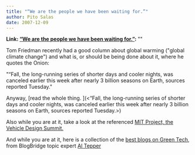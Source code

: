 ```yaml
---
title: "“We are the people we have been waiting for.”"
author: Pito Salas
date: 2007-12-09
---
```


**Link: [“We are the people we have been waiting for.”](None):** ""



Tom Friedman recently had a good column about global warming ("global climate
change") and what is, or should be being done about it, where he quotes the
Onion:

"“Fall, the long-running series of shorter days and cooler nights, was
canceled earlier this week after nearly 3 billion seasons on Earth, sources
reported Tuesday."

Anyway, [read the whole thing. ](<“Fall, the long-running series of shorter
days and cooler nights, was canceled earlier this week after nearly 3 billion
seasons on Earth, sources reported Tuesday.>)

Also while you are at it, take a look at the referenced [MIT Project, the
Vehicle Design
Summit.](<http://vehicledesignsummit.org/website/component/option,com_frontpage/Itemid,26/>)

And while you are at it, here is a collection of the [best blogs on Green
Tech](<http://library.blogbridge.com/folder/5732-green-planet> "Best blogs on
Green Tech"), from BlogBridge topic expert [Al
Tepper](<http://www.cityhippy.net/> "Green Tech")


